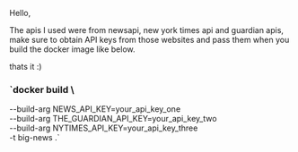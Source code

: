 Hello,

The apis I used were from newsapi, new york times api and guardian apis, make sure to obtain API keys from those websites and pass them when you build the docker image like below.

thats it :)

### `docker build \
  --build-arg NEWS_API_KEY=your_api_key_one \
  --build-arg THE_GUARDIAN_API_KEY=your_api_key_two \
  --build-arg NYTIMES_API_KEY=your_api_key_three \
  -t big-news .`

